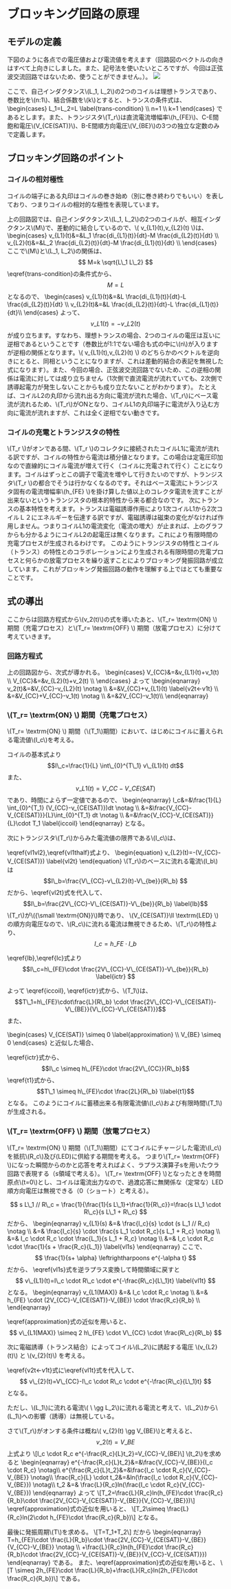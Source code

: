 # ブロッキング回路の原理
## モデルの定義
下図のように各点での電圧値および電流値を考えます（回路図のベクトルの向きはすべて上向きにしました。また、記号法を使いたいところですが、今回は正弦波交流回路ではないため、使うことができません。）。
![](https://res.cloudinary.com/ideatech/image/upload/v1650407237/%E3%83%96%E3%83%AD%E3%83%83%E3%82%AD%E3%83%B3%E3%82%B0%E7%99%BA%E6%8C%AF%E5%9B%9E%E8%B7%AF_%E9%9B%BB%E6%B5%81%E3%81%82%E3%82%8A_uhr5jw.png)

ここで、自己インダクタンス\\(L\_1, L\_2\\)の2つのコイルは理想トランスであり、巻数比を\\(n:1\\)、結合係数を\\(k\\)とすると、トランスの条件式は、
\begin{cases}
L\_1=L\_2=L \label{trans-condition} \\\\
n=1 \\\\
k=1
\end{cases}
であるとします。また、トランジスタ\\(T\_r\\)は直流電流増幅率\\(h\_{FE}\\)、C-E間飽和電圧\\(V\_{CE(SAT)}\\)、B-E間順方向電圧\\(V\_{BE}\\)の3つの独立な定数のみで定義します。
## ブロッキング回路のポイント
### コイルの相対極性
コイルの端子にある丸印はコイルの巻き始め（別に巻き終わりでもいい）を表しており、つまりコイルの相対的な極性を表現しています。

上の回路図では、自己インダクタンス\\(L\_1, L\_2\\)の2つのコイルが、相互インダクタンス\\(M\\)で、差動的に結合しているので、\\( v\_{L1}(t),v\_{L2}(t) \\)は、
\begin{cases}
v\_{L1}(t)&=&L\_1 \frac{di\_{L1}(t)}{dt}-M \frac{di\_{L2}(t)}{dt} \\\\
v\_{L2}(t)&=&L\_2 \frac{di\_{L2}(t)}{dt}-M \frac{di\_{L1}(t)}{dt} \\\\
\end{cases}
ここで\\(M\\)と\\(L\_1, L\_2\\)の関係は、
$$ M=k \sqrt{L\_1 L\_2} $$
\eqref{trans-condition}の条件式から、
$$ M=L $$
となるので、
\begin{cases}
v\_{L1}(t)&=&L \frac{di\_{L1}(t)}{dt}-L \frac{di\_{L2}(t)}{dt} \\\\
v\_{L2}(t)&=&L \frac{di\_{L2}(t)}{dt}-L \frac{di\_{L1}(t)}{dt}\\\\
\end{cases}
よって、
$$ v\_{L1}(t)=-v\_{L2}(t) \label{vl1vl2}$$
が成り立ちます。すなわち、理想トランスの場合、2つのコイルの電圧は互いに逆相であるということです（巻数比が1:1でない場合も式の中に\\(n\\)が入りますが逆相の関係となります。\\( v\_{L1}(t),v\_{L2}(t) \\) のどちらかのベクトルを逆向きにとると、同相ということになりますが、これは差動的結合の表記を無視した式になります）。また、今回の場合、正弦波交流回路でないため、この逆相の関係は電流に対しては成り立ちません（1次側で直流電流が流れていても、2次側で誘導起電力が発生しないことからも成り立たないことがわかります）。
たとえば、コイルL2の丸印から流れ出る方向に電流が流れた場合、\\(T\_r\\)にベース電流が流れるため、\\(T\_r\\)がONとなり、コイルL1の丸印端子に電流が入り込む方向に電流が流れますが、これは全く逆相でない動きです。
### コイルの充電とトランジスタの特性
\\(T\_r \\)がオンである間、\\(T\_r \\)のコレクタに接続されたコイルL1に電流が流れる訳ですが、コイルの特性から電流は積分値となります。この場合は定電圧印加なので直線的にコイル電流が増えて行く（コイルに充電されて行く）ことになります。コイルはずっとこの調子で電流を増やして行きたいのですが、トランジスタ\\(T\_r \\)の都合でそうは行かなくなるのです。それはベース電流にトランジスタ固有の電流増幅率\\(h\_{FE} \\)を掛け算した値以上のコレクタ電流を流すことが出来ないというトランジスタの根本的特性から来る都合なのです。
次にトランスの基本特性を考えます。トランスは電磁誘導作用により1次コイルL1から2次コイルＬ２にエネルギーを伝達する訳ですが、電磁誘導は磁束の変化がなければ作用しません。つまりコイルL1の電流変化（電流の増大）が止まれば、上のグラフからも分かるようにコイルL2の起電圧は無くなります。これにより有限時間の充電プロセスが生成されるわけです。
このようにトランジスタの特性とコイル（トランス）の特性とのコラボレーションにより生成される有限時間の充電プロセスと何らかの放電プロセスを繰り返すことによりブロッキング発振回路が成立しています。これがブロッキング発振回路の動作を理解する上ではとても重要なことです。

## 式の導出
ここからは回路方程式から\\(v\_2(t)\\)の式を導いたあと、\\(T\_r= \textrm{ON} \\)  期間（充電プロセス）と\\(T\_r= \textrm{OFF} \\)  期間（放電プロセス）に分けて考えていきます。
### 回路方程式

上の回路図から、次式が導かれる。
\begin{cases}
V\_{CC}&=&v\_{L1}(t)+v\_1(t) \\\\
V\_{CC}&=&v\_{L2}(t)+v\_2(t) \\\\
\end{cases}
よって
\begin{eqnarray}
v\_2(t)&=&V\_{CC}-v\_{L2}(t) \notag \\\\
&=&V\_{CC}+v\_{L1}(t) \label{v2t<-v1t} \\\\
&=&V\_{CC}+V\_{CC}-v\_1(t) \notag \\\\
&=&2V\_{CC}-v\_1(t)\\\\
\end{eqnarray}

### \\(T\_r= \textrm{ON} \\)  期間（充電プロセス）
\\(T\_r= \textrm{ON} \\)  期間（\\(T\_1\\)期間）において、はじめにコイルに蓄えられる電流値\\(I\_c\\)を考える。

コイルの基本式より
$$I\_c=\frac{1}{L} \int\_{0}^{T\_1} v\_{L1}(t) dt$$
また、
$$v\_{L1}(t)=V\_{CC}-V\_{CE(SAT)}\label{vl1thalf}$$
であり、時間によらず一定値であるので、
\begin{eqnarray}
I\_c&=&\frac{1}{L} \int\_{0}^{T\_1} (V\_{CC}-v\_{CE(SAT)})dt \notag \\\\
&=&\frac{V\_{CC}-V\_{CE(SAT)}}{L}\int\_{0}^{T\_1} dt \notag \\\\
&=&\frac{V\_{CC}-V\_{CE(SAT)}}{L}\cdot T\_1 \label{iccoil}
\end{eqnarray}
となる。

次にトランジスタ\\(T\_r\\)からみた電流値の限界である\\(I\_c\\)は、

\eqref{vl1vl2},\eqref{vl1thalf}式より、
\begin{equation}
v\_{L2}(t)=-(V\_{CC}-V\_{CE(SAT)}) \label{vl2t}
\end{equation}
\\(T\_r\\)のベースに流れる電流\\(I\_b\\)は
$$I\_b=\frac{V\_{CC}-v\_{L2}(t)-V\_{be}}{R\_b} $$
だから、\eqref{vl2t}式を代入して、
$$I\_b=\frac{2V\_{CC}-V\_{CE(SAT)}-V\_{be}}{R\_b} \label{Ib}$$
\\(T\_r\\)が\\({\small \textrm{ON}}\\)時であり、
\\(V\_{CE(SAT)}\ll \textrm{LED} \\)の順方向電圧なので、\\(R\_c\\)に流れる電流は無視できるため、\\(T\_r\\)の特性より、
$$I\_c=h\_{FE}\cdot I\_b \label{Ic}$$


\eqref{Ib},\eqref{Ic}式より
$$I\_c=h\_{FE}\cdot \frac{2V\_{CC}-V\_{CE(SAT)}-V\_{be}}{R\_b} \label{ictr} $$

よって \eqref{iccoil}, \eqref{ictr}式から、\\(T\_1\\)は、
$$T\_1=h\_{FE}\cdot\frac{L}{R\_b} \cdot \frac{2V\_{CC}-V\_{CE(SAT)}-V\_{BE}}{V\_{CC}-V\_{CE(SAT)}}$$
また、


\begin{cases}
V\_{CE(SAT)} \simeq 0 \\label{approximation} \\\\
V\_{BE} \simeq 0
\end{cases}
と近似した場合、

\\eqref{ictr}式から、
$$I\_c \simeq h\_{FE}\cdot \frac{2V\_{CC}}{R\_b}$$
\\eqref{t1}式から、
$$T\_1 \simeq h\_{FE}\cdot \frac{2L}{R\_b} \\label{t1}$$
となる。
このようにコイルに蓄積出来る有限電流値\\(I\_c\\)および有限時間\\(T\_1\\)が生成される。

### \\(T\_r= \textrm{OFF} \\)  期間（放電プロセス）
\\(T\_r= \textrm{ON} \\)  期間（\\(T\_1\\)期間）にてコイルにチャージした電流\\(I\_c\\)を抵抗\\(R\_c\\)及び(LED)に供給する期間を考える。
つまり\\(T\_r= \textrm{OFF} \\)になった瞬間からのかと応答を考えればよく、ラプラス演算子sを用いたウラ回路で表現する（s領域で考える）。
\\(T\_r= \textrm{OFF} \\)となったときを時間原点\\(t=0\\)とし、コイルは電流出力なので、過渡応答に無関係な（定常な）LED順方向電圧は無視できる（0（ショート）と考える）。

$$ s L\_1 // R\_c = \frac{1}{\frac{1}{s L\_1}+\frac{1}{R\_c}}=\frac{s L\_1 \cdot R\_c}{s L\_1 + R\_c} $$
だから、
\begin{eqnarray}
v\_{L1}(s) &=& \frac{I\_c}{s} \cdot (s L\_1 // R\_c) \notag \\\\
&=& \frac{I\_c}{s} \cdot \frac{s L\_1 \cdot R\_c}{s L\_1 + R\_c} \notag \\\\
&=& I\_c \cdot R\_c \cdot \frac{L\_1}{s L\_1 + R\_c} \notag \\\\
&=& I\_c \cdot R\_c \cdot \frac{1}{s + \frac{R\_c}{L\_1}} \label{vl1s}
\end{eqnarray}
ここで、
$$ \frac{1}{s+ \alpha} \leftrightharpoons e^{-\alpha t} $$
だから、
\eqref{vl1s}式を逆ラプラス変換して時間領域に戻すと
$$ v\_{L1}(t)=I\_c \cdot R\_c \cdot e^{-\frac{R\_c}{L\_1}t} \label{vl1t} $$
となる。
\begin{eqnarray}
v\_{L1(MAX)} &=& I\_c \cdot R\_c \notag \\\\
&=& h\_{FE} \cdot (2V\_{CC}-V\_{CE(SAT)}-V\_{BE}) \cdot \frac{R\_c}{R\_b} \\\\
\end{eqnarray}

\\eqref{approximation}式の近似を用いると、
$$ v\_{L1(MAX)} \simeq 2 h\_{FE} \cdot V\_{CC} \cdot \frac{R\_c}{R\_b} $$

次に電磁誘導（トランス結合）によってコイル\\(L\_2\\)に誘起する電圧 \\(v\_{L2}(t)\\) と \\(v\_{2}(t)\\) を考える。

\eqref{v2t<-v1t}式に\eqref{vl1t}式を代入して、
$$ v\_{2}(t)=V\_{CC}-I\_c \cdot R\_c \cdot e^{-\frac{R\_c}{L\_1}t} $$
となる。

ただし、\\(L_1\\)に流れる電流\\( \ \gg L_2\\)に流れる電流と考えて、\\(L_2\\)から\\(L_1\\)への影響（誘導）は無視している。


さて\\(T\_r\\)がオンする条件は概ね\\( v\_{2}(t) \gg V\_{BE}\\)と考えると、
$$ v\_{2}(t) = V\_{BE} $$
上式より
\\[I\_c \cdot R\_c e^{-\frac{R\_c}{L}t\_2}=V\_{CC}-V\_{BE}\\]
\\(t\_2\\)を求めると
\begin{eqnarray}
e^{-\frac{R\_c}{L}t\_2}&=&\frac{V\_{CC}-V\_{BE}}{I\_c \cdot R\_c} \notag\\\\
e^{\frac{R\_c}{L}t\_2}&=&\frac{I\_c \cdot R\_c}{V\_{CC}-V\_{BE}} \notag\\\\
\frac{R\_c}{L} \cdot t\_2&=&ln(\frac{I\_c \cdot R\_c}{V\_{CC}-V\_{BE}}) \notag\\\\
t\_2 &=& \frac{L}{R\_c}ln(\frac{I\_c \cdot R\_c}{V\_{CC}-V\_{BE}})
\end{eqnarray}
よって
\\[T\_2=\frac{L}{R\_c}ln(h\_{FE}\cdot \frac{R\_c}{R\_b}\cdot \frac{2V\_{CC}-V\_{CE(SAT)}-V\_{BE}}{V\_{CC}-V\_{BE}})\\]
\\eqref{approximation}式の近似を用いると、
\\[T\_2\\simeq \frac{L}{R\_c}ln(2\cdot h\_{FE}\cdot \frac{R\_c}{R\_b})\\]
となる。

最後に発振周期\\(T\\)を求める。
\\[T=T\_1+T\_2\\]
だから
\begin{eqnarray}
T=h\_{FE}\cdot \frac{L}{R\_b}\cdot \frac{2V\_{CC}-V\_{CE(SAT)}-V\_{BE}}{V\_{CC}-V\_{BE}} \notag \\\\
+\frac{L}{R\_c}ln(h\_{FE}\cdot \frac{R\_c}{R\_b}\cdot \frac{2V\_{CC}-V\_{CE(SAT)}-V\_{BE}}{V\_{CC}-V\_{CE(SAT)}})
\end{eqnarray}
である。
また、\\eqref{approximation}式の近似を用いると、
\\[T \\simeq 2h\_{FE}\cdot \frac{L}{R\_b}+\frac{L}{R\_c}ln(2h\_{FE}\cdot \frac{R\_c}{R\_b})\\]
である。